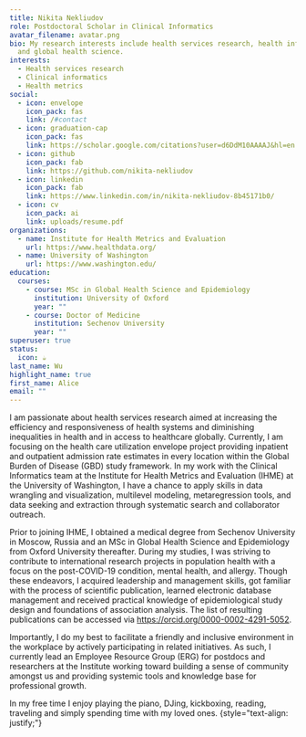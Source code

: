 ```yaml
---
title: Nikita Nekliudov
role: Postdoctoral Scholar in Clinical Informatics
avatar_filename: avatar.png
bio: My research interests include health services research, health informatics,
  and global health science.
interests:
  - Health services research
  - Clinical informatics
  - Health metrics
social:
  - icon: envelope
    icon_pack: fas
    link: /#contact
  - icon: graduation-cap
    icon_pack: fas
    link: https://scholar.google.com/citations?user=d6DdM10AAAAJ&hl=en
  - icon: github
    icon_pack: fab
    link: https://github.com/nikita-nekliudov
  - icon: linkedin
    icon_pack: fab
    link: https://www.linkedin.com/in/nikita-nekliudov-8b45171b0/
  - icon: cv
    icon_pack: ai
    link: uploads/resume.pdf
organizations:
  - name: Institute for Health Metrics and Evaluation
    url: https://www.healthdata.org/
  - name: University of Washington
    url: https://www.washington.edu/
education:
  courses:
    - course: MSc in Global Health Science and Epidemiology
      institution: University of Oxford
      year: ""
    - course: Doctor of Medicine
      institution: Sechenov University
      year: ""
superuser: true
status:
  icon: ☕️
last_name: Wu
highlight_name: true
first_name: Alice
email: ""
---
```

I am passionate about health services research aimed at increasing the efficiency and responsiveness of health systems and diminishing inequalities in health and in access to healthcare globally. Currently, I am focusing on the health care utilization envelope project providing inpatient and outpatient admission rate estimates in every location within the Global Burden of Disease (GBD) study framework. In my work with the Clinical Informatics team at the Institute for Health Metrics and Evaluation (IHME) at the University of Washington, I have a chance to apply skills in data wrangling and visualization, multilevel modeling, metaregression tools, and data seeking and extraction through systematic search and collaborator outreach.

Prior to joining IHME, I obtained a medical degree from Sechenov University in Moscow, Russia and an MSc in Global Health Science and Epidemiology from Oxford University thereafter. During my studies, I was striving to contribute to international research projects in population health with a focus on the post-COVID-19 condition, mental health, and allergy. Though these endeavors, I acquired leadership and management skills, got familiar with the process of scientific publication, learned electronic database management and received practical knowledge of epidemiological study design and foundations of association analysis. The list of resulting publications can be accessed via https://orcid.org/0000-0002-4291-5052. 

Importantly, I do my best to facilitate a friendly and inclusive environment in the workplace by actively participating in related initiatives. As such, I currently lead an Employee Resource Group (ERG) for postdocs and researchers at the Institute working toward building a sense of community amongst us and providing systemic tools and knowledge base for professional growth.

In my free time I enjoy playing the piano, DJing, kickboxing, reading, traveling and simply spending time with my loved ones. 
{style="text-align: justify;"}